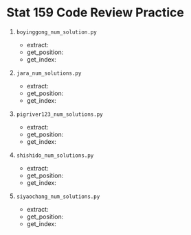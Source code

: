 # Stat 159 Code Review Practice

1. `boyinggong_num_solution.py`

    * extract:
    * get_position:
    * get_index:

2. `jara_num_solutions.py`

    * extract:
    * get_position:
    * get_index:

3. `pigriver123_num_solutions.py`

    * extract:
    * get_position:
    * get_index:

4. `shishido_num_solutions.py`

    * extract:
    * get_position:
    * get_index:

5. `siyaochang_num_solutions.py`

    * extract:
    * get_position:
    * get_index:
